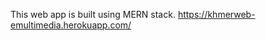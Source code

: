 This web app is built using MERN stack.
<a href="https://khmerweb-emultimedia.herokuapp.com/">https://khmerweb-emultimedia.herokuapp.com/</a>

